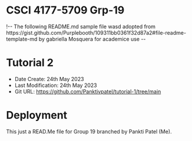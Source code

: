 # CSCI 4177-5709 Grp-19

<p> !-- The following README.md sample file wasd adopted from https://gist.github.com/Purplebooth/109311bb0361f32d87a2#file-readme-template-md by 
gabriella Mosquera for academice use -- </p>

<h1> Tutorial 2 </h1>

- Date Create: 24th May 2023
- Last Modification: 24th May 2023
- Git URL: https://github.com/Panktivpatel/tutorial-1/tree/main

<h1> Deployment </h1>

This just a READ.Me file for Group 19 branched by Pankti Patel (Me). 



